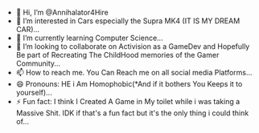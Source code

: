 - 👋 Hi, I’m @Annihalator4Hire
- 👀 I’m interested in Cars especially the Supra MK4 (IT IS MY DREAM CAR)...
- 🌱 I’m currently learning Computer Science...
- 💞️ I’m looking to collaborate on Activision as a GameDev and Hopefully Be part of Recreating The ChildHood memories of the Gamer Community...
- 📫 How to reach me. You Can Reach me on all social media Platforms...
- 😄 Pronouns: HE i Am Homophobic(*And if it bothers You Keeps it to yourself)...
- ⚡ Fun fact: I think I Created A Game in My toilet while i was taking a Massive Shit. IDK if that's a fun fact but it's the only thing i could think of...

<!---
Annihalator4Hire/Annihalator4Hire is a ✨ special ✨ repository because its `README.md` (this file) appears on your GitHub profile.
You can click the Preview link to take a look at your changes.
--->
